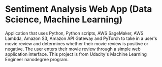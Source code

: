 # Sentiment Analysis Web App (Data Science, Machine Learning)

Application that uses Python, Python scripts, AWS SageMaker, AWS Lambda, Amazon S3, Amazon API Gateway and PyTorch
to take in a user's movie review and determines whether their movie review is positive or negative. The user enters
their movie review through a simple web application interface. This project is from Udacity's Machine Learning
Engineer nanodegree program.
